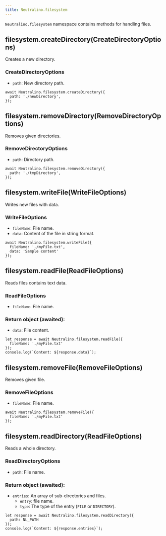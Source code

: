 ```yaml
---
title: Neutralino.filesystem
---
```


`Neutralino.filesystem` namespace contains methods for handling files.

## filesystem.createDirectory(CreateDirectoryOptions)
Creates a new directory.

### CreateDirectoryOptions
- `path`: New directory path.

```
await Neutralino.filesystem.createDirectory({
  path: './newDirectory',
});
```

## filesystem.removeDirectory(RemoveDirectoryOptions)
Removes given directories.

### RemoveDirectoryOptions

- `path`: Directory path.

```
await Neutralino.filesystem.removeDirectory({
  path: './tmpDirectory',
});
```

## filesystem.writeFile(WriteFileOptions)
Writes new files with data.

### WriteFileOptions
- `fileName`: File name.
- `data`: Content of the file in string format.

```
await Neutralino.filesystem.writeFile({
  fileName: './myFile.txt',
  data: 'Sample content'
});
```

## filesystem.readFile(ReadFileOptions)
Reads files contains text data.

### ReadFileOptions

- `fileName`: File name.

### Return object (awaited):
- `data`: File content.

```
let response = await Neutralino.filesystem.readFile({
  fileName: './myFile.txt'
});
console.log(`Content: ${response.data}`);
```

## filesystem.removeFile(RemoveFileOptions)
Removes given file.

### RemoveFileOptions
- `fileName`: File name.


```
await Neutralino.filesystem.removeFile({
  fileName: './myFile.txt'
});
```

## filesystem.readDirectory(ReadFileOptions)
Reads a whole directory.

### ReadDirectoryOptions

- `path`: File name.

### Return object (awaited):
- `entries`: An array of sub-directories and files.
  * `entry`: file name.
  * `type`: The type of the entry (`FILE` or `DIRECTORY`).

```
let response = await Neutralino.filesystem.readDirectory({
  path: NL_PATH
});
console.log(`Content: ${response.entries}`);
```
